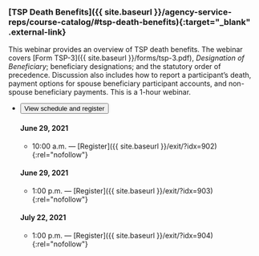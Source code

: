 ### [TSP Death Benefits]({{ site.baseurl }}/agency-service-reps/course-catalog/#tsp-death-benefits){:target="\_blank" .external-link}
This webinar provides an overview of TSP death benefits. The webinar covers [Form TSP-3]({{ site.baseurl }}/forms/tsp-3.pdf), _Designation of Beneficiary_; beneficiary designations; and the statutory order of precedence. Discussion also includes how to report a participant’s death, payment options for spouse beneficiary participant accounts, and non-spouse beneficiary payments. This is a 1-hour webinar.

<ul class="usa-accordion">
<li>
  <button
    class="usa-accordion-button"
    aria-expanded="false"
    aria-controls="register-death-benefits">
    View schedule and register
  </button>
<div id="register-death-benefits" class="usa-accordion-content" markdown="1">

#### June 29, 2021

- 10:00 a.m. — [Register]({{ site.baseurl }}/exit/?idx=902){:rel="nofollow"}

#### June 29, 2021

- 1:00 p.m. — [Register]({{ site.baseurl }}/exit/?idx=903){:rel="nofollow"}

#### July 22, 2021

- 1:00 p.m. — [Register]({{ site.baseurl }}/exit/?idx=904){:rel="nofollow"}

</div>
</li>
</ul>
